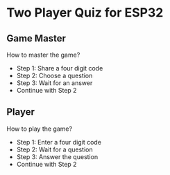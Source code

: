 # Two Player Quiz for ESP32
## Game Master
How to master the game?
* Step 1: Share a four digit code
* Step 2: Choose a question
* Step 3: Wait for an answer
* Continue with Step 2
## Player
How to play the game?
* Step 1: Enter a four digit code
* Step 2: Wait for a question
* Step 3: Answer the question
* Continue with Step 2
